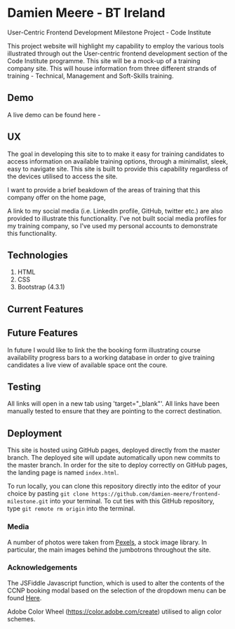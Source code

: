 # Damien Meere - BT Ireland
User-Centric Frontend Development Milestone Project - Code Institute 

This project website will highlight my capability to employ the various tools illustrated through out the User-centric frontend development section of the Code Institute programme. This site will be a mock-up of a training company site. This will house information from three different strands of training - Technical, Management and Soft-Skills training.

## Demo
A live demo can be found here - <!--Include link to deployed Github pages-->

<!--Need to create a site demo gif to illustrate the front page of the site scrolling-->

## UX
The goal in developing this site to to make it easy for training candidates to access information on available training options, through a minimalist, sleek, easy to navigate site. This site is built to provide this capability regardless of the devices utilised to access the site.

I want to provide a brief beakdown of the areas of training that this company offer on the home page, 

A link to my social media (i.e. LinkedIn profile, GitHub, twitter etc.) are also provided to illustrate this functionality. I've not built social media profiles for my training company, so I've used my personal accounts to demonstrate this functionality.

## Technologies
1. HTML
2. CSS
3. Bootstrap (4.3.1)

## Current Features
<!--INclude details any third-party utilities employed in the development of this site, and how they are used-->

## Future Features 
In future I would like to link the the booking form illustrating course availability progress bars to a working database in order to give training candidates a live view of available space ont the coure.

## Testing
All links will open in a new tab using 'target="_blank"'.  All links have been manually tested to ensure that they are pointing to the correct destination.

## Deployment
This site is hosted using GitHub pages, deployed directly from the master branch. The deployed site will update automatically upon new commits to the master branch. In order for the site to deploy correctly on GitHub pages, the landing page is named `index.html`.

To run locally, you can clone this repository directly into the editor of your choice by pasting `git clone https://github.com/damien-meere/frontend-milestone.git` into your terminal. To cut ties with this GitHub repository, type `git remote rm origin` into the terminal.


### Media
<!--INclude details of image locations (BT??)-->
A number of photos were taken from [Pexels](https://www.pexels.com/), a stock image library. In particular, the main images behind the jumbotrons throughout the site.

### Acknowledgements
<!--Achnowledge any third-party utilities employed in the development of this site-->
The JSFiddle Javascript function, which is used to alter the contents of the CCNP booking modal based on the selection of the dropdown menu can be found [Here](http://jsfiddle.net/TLBvx/252/).

Adobe Color Wheel (https://color.adobe.com/create) utilised to align color schemes.
